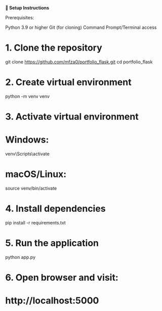 **🔧 Setup Instructions**

Prerequisites:

Python 3.9 or higher
Git (for cloning)
Command Prompt/Terminal access

# 1. Clone the repository
git clone https://github.com/mfza0/portfolio_flask.git
cd portfolio_flask

# 2. Create virtual environment
python -m venv venv

# 3. Activate virtual environment
# Windows:
venv\Scripts\activate
# macOS/Linux:
source venv/bin/activate

# 4. Install dependencies
pip install -r requirements.txt

# 5. Run the application
python app.py

# 6. Open browser and visit:
# http://localhost:5000

